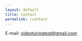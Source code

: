```yaml
--- 
layout: default
title: Contact
permalink: /contact
---
```

E-mail: <a href="mailto:videoturingtest@gmail.com">videoturingtest@gmail.com</a>